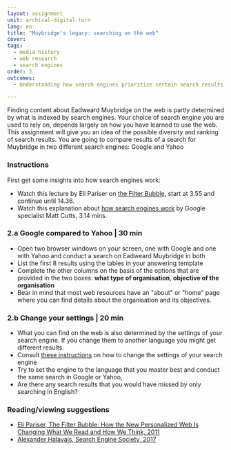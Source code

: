 ```yaml
---
layout: assignment
unit: archival-digital-turn
lang: en
title: "Muybridge's legacy: searching on the web"
cover:
tags:
  - media history
  - web research
  - search engines
order: 2
outcomes:
  - Understanding how search engines prioritize certain search results 

---
```

Finding content about Eadweard Muybridge on the web is partly determined by what is indexed by search engines. Your choice of search engine you are used to rely on, depends largely on how you have learned to use the web. This assignment will give you an idea of the possible diversity and ranking of search results. You are going to compare results of a search for Muybridge in two different search engines: Google and Yahoo
<!-- more -->

<!-- briefing-student -->
### Instructions
<!-- section-contents -->
First get some insights into how search engines work:
-  Watch this lecture by Eli Pariser on [the Filter Bubble](https://www.youtube.com/watch?v=Dua_UvR5mtI), start at 3.55 and continue until 14.36.
-  Watch this explanation about [how search engines work](https://www.youtube.com/watch?v=BNHR6IQJGZs) by Google specialist Matt Cutts, 3.14 mins. 

<!-- section -->
### 2.a Google compared to Yahoo | 30 min
<!-- section-contents -->

- Open two browser windows on your screen, one with Google and one with Yahoo and conduct a search on Eadweard Muybridge in both
- List the first 8 results using the tables in your answering template
- Complete the other columns on the basis of the options that are provided in the two boxes: **what type of organisation**, 
  **objective of the organisation** 
- Bear in mind that most web resources have an "about" or "home" page where you can find details about the organisation and its objectives.  

<!-- section -->
### 2.b Change your settings | 20 min
<!-- section-contents -->

- What you can find on the web is also determined by the settings of your search engine. If you change them to another language you might get different results.
- Consult [these instructions](https://docs.google.com/document/d/1ViUm0C3Ov1w5ut1O7uY0FoOyaQxw82hvTfkfN3ZfqeA/edit)  on how to change the settings of your search engine 
- Try to set the engine to the language that you master best and conduct the same search in Google or Yahoo, 
- Are there any search results that you would have missed by only searching in English?

<!-- section -->
### Reading/viewing suggestions
<!-- section-contents -->
- [Eli Pariser, The Filter Bubble: How the New Personalized Web Is Changing What We Read and How We Think, 2011](https://books.google.nl/books/about/The_Filter_Bubble.html?id=wcalrOI1YbQC&redir_esc=y)
- [Alexander Halavais, Search Engine Society, 2017](https://books.google.nl/books?id=RLpADwAAQBAJ&printsec=frontcover&dq=how+do+search+engines+work&hl=nl&sa=X&ved=0ahUKEwjM_rDRz7DdAhUxMewKHdjBBLUQ6AEIRzAE)

<!-- briefing-teacher -->
